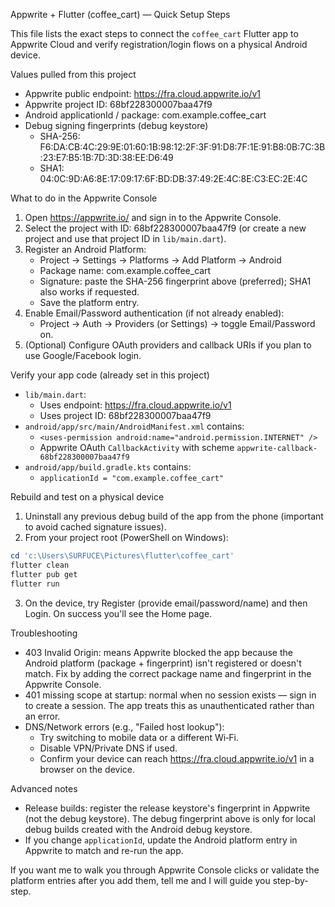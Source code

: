 Appwrite + Flutter (coffee_cart) — Quick Setup Steps

This file lists the exact steps to connect the `coffee_cart` Flutter app to Appwrite Cloud and verify registration/login flows on a physical Android device.

Values pulled from this project

- Appwrite public endpoint: https://fra.cloud.appwrite.io/v1
- Appwrite project ID: 68bf228300007baa47f9
- Android applicationId / package: com.example.coffee_cart
- Debug signing fingerprints (debug keystore)
  - SHA-256: F6:DA:CB:4C:29:9E:01:60:1B:98:12:2F:3F:91:D8:7F:1E:91:B8:0B:7C:3B:23:E7:B5:1B:7D:3D:38:EE:D6:49
  - SHA1: 04:0C:9D:A6:8E:17:09:17:6F:BD:DB:37:49:2E:4C:8E:C3:EC:2E:4C

What to do in the Appwrite Console

1. Open https://appwrite.io/ and sign in to the Appwrite Console.
2. Select the project with ID: 68bf228300007baa47f9 (or create a new project and use that project ID in `lib/main.dart`).
3. Register an Android Platform:
   - Project → Settings → Platforms → Add Platform → Android
   - Package name: com.example.coffee_cart
   - Signature: paste the SHA-256 fingerprint above (preferred); SHA1 also works if requested.
   - Save the platform entry.
4. Enable Email/Password authentication (if not already enabled):
   - Project → Auth → Providers (or Settings) → toggle Email/Password on.
5. (Optional) Configure OAuth providers and callback URIs if you plan to use Google/Facebook login.

Verify your app code (already set in this project)

- `lib/main.dart`:
  - Uses endpoint: https://fra.cloud.appwrite.io/v1
  - Uses project ID: 68bf228300007baa47f9
- `android/app/src/main/AndroidManifest.xml` contains:
  - `<uses-permission android:name="android.permission.INTERNET" />`
  - Appwrite OAuth `CallbackActivity` with scheme `appwrite-callback-68bf228300007baa47f9`
- `android/app/build.gradle.kts` contains:
  - `applicationId = "com.example.coffee_cart"`

Rebuild and test on a physical device

1. Uninstall any previous debug build of the app from the phone (important to avoid cached signature issues).
2. From your project root (PowerShell on Windows):

```powershell
cd 'c:\Users\SURFUCE\Pictures\flutter\coffee_cart'
flutter clean
flutter pub get
flutter run
```

3. On the device, try Register (provide email/password/name) and then Login. On success you'll see the Home page.

Troubleshooting

- 403 Invalid Origin: means Appwrite blocked the app because the Android platform (package + fingerprint) isn't registered or doesn't match. Fix by adding the correct package name and fingerprint in the Appwrite Console.
- 401 missing scope at startup: normal when no session exists — sign in to create a session. The app treats this as unauthenticated rather than an error.
- DNS/Network errors (e.g., "Failed host lookup"):
  - Try switching to mobile data or a different Wi‑Fi.
  - Disable VPN/Private DNS if used.
  - Confirm your device can reach https://fra.cloud.appwrite.io/v1 in a browser on the device.

Advanced notes

- Release builds: register the release keystore's fingerprint in Appwrite (not the debug keystore). The debug fingerprint above is only for local debug builds created with the Android debug keystore.
- If you change `applicationId`, update the Android platform entry in Appwrite to match and re-run the app.

If you want me to walk you through Appwrite Console clicks or validate the platform entries after you add them, tell me and I will guide you step-by-step.
